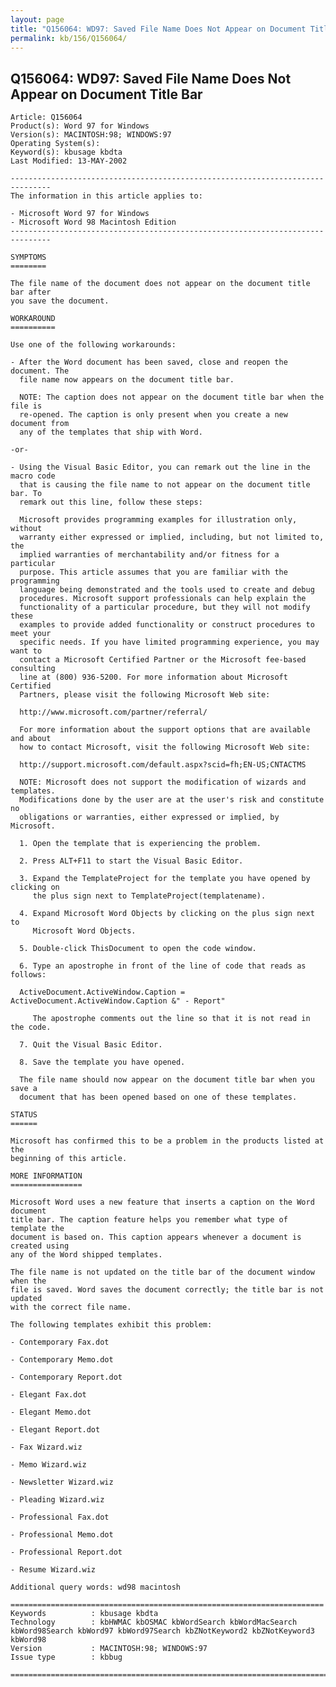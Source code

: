 ```yaml
---
layout: page
title: "Q156064: WD97: Saved File Name Does Not Appear on Document Title Bar"
permalink: kb/156/Q156064/
---
```


## Q156064: WD97: Saved File Name Does Not Appear on Document Title Bar

	Article: Q156064
	Product(s): Word 97 for Windows
	Version(s): MACINTOSH:98; WINDOWS:97
	Operating System(s): 
	Keyword(s): kbusage kbdta
	Last Modified: 13-MAY-2002
	
	-------------------------------------------------------------------------------
	The information in this article applies to:
	
	- Microsoft Word 97 for Windows 
	- Microsoft Word 98 Macintosh Edition 
	-------------------------------------------------------------------------------
	
	SYMPTOMS
	========
	
	The file name of the document does not appear on the document title bar after
	you save the document.
	
	WORKAROUND
	==========
	
	Use one of the following workarounds:
	
	- After the Word document has been saved, close and reopen the document. The
	  file name now appears on the document title bar.
	
	  NOTE: The caption does not appear on the document title bar when the file is
	  re-opened. The caption is only present when you create a new document from
	  any of the templates that ship with Word.
	
	-or-
	
	- Using the Visual Basic Editor, you can remark out the line in the macro code
	  that is causing the file name to not appear on the document title bar. To
	  remark out this line, follow these steps:
	
	  Microsoft provides programming examples for illustration only, without
	  warranty either expressed or implied, including, but not limited to, the
	  implied warranties of merchantability and/or fitness for a particular
	  purpose. This article assumes that you are familiar with the programming
	  language being demonstrated and the tools used to create and debug
	  procedures. Microsoft support professionals can help explain the
	  functionality of a particular procedure, but they will not modify these
	  examples to provide added functionality or construct procedures to meet your
	  specific needs. If you have limited programming experience, you may want to
	  contact a Microsoft Certified Partner or the Microsoft fee-based consulting
	  line at (800) 936-5200. For more information about Microsoft Certified
	  Partners, please visit the following Microsoft Web site:
	
	  http://www.microsoft.com/partner/referral/
	
	  For more information about the support options that are available and about
	  how to contact Microsoft, visit the following Microsoft Web site:
	
	  http://support.microsoft.com/default.aspx?scid=fh;EN-US;CNTACTMS
	
	  NOTE: Microsoft does not support the modification of wizards and templates.
	  Modifications done by the user are at the user's risk and constitute no
	  obligations or warranties, either expressed or implied, by Microsoft.
	
	  1. Open the template that is experiencing the problem.
	
	  2. Press ALT+F11 to start the Visual Basic Editor.
	
	  3. Expand the TemplateProject for the template you have opened by clicking on
	     the plus sign next to TemplateProject(templatename).
	
	  4. Expand Microsoft Word Objects by clicking on the plus sign next to
	     Microsoft Word Objects.
	
	  5. Double-click ThisDocument to open the code window.
	
	  6. Type an apostrophe in front of the line of code that reads as follows:
	
	  ActiveDocument.ActiveWindow.Caption = ActiveDocument.ActiveWindow.Caption &" - Report"
	
	     The apostrophe comments out the line so that it is not read in the code.
	
	  7. Quit the Visual Basic Editor.
	
	  8. Save the template you have opened.
	
	  The file name should now appear on the document title bar when you save a
	  document that has been opened based on one of these templates.
	
	STATUS
	======
	
	Microsoft has confirmed this to be a problem in the products listed at the
	beginning of this article.
	
	MORE INFORMATION
	================
	
	Microsoft Word uses a new feature that inserts a caption on the Word document
	title bar. The caption feature helps you remember what type of template the
	document is based on. This caption appears whenever a document is created using
	any of the Word shipped templates.
	
	The file name is not updated on the title bar of the document window when the
	file is saved. Word saves the document correctly; the title bar is not updated
	with the correct file name.
	
	The following templates exhibit this problem:
	
	- Contemporary Fax.dot
	
	- Contemporary Memo.dot
	
	- Contemporary Report.dot
	
	- Elegant Fax.dot
	
	- Elegant Memo.dot
	
	- Elegant Report.dot
	
	- Fax Wizard.wiz
	
	- Memo Wizard.wiz
	
	- Newsletter Wizard.wiz
	
	- Pleading Wizard.wiz
	
	- Professional Fax.dot
	
	- Professional Memo.dot
	
	- Professional Report.dot
	
	- Resume Wizard.wiz
	
	Additional query words: wd98 macintosh
	
	======================================================================
	Keywords          : kbusage kbdta 
	Technology        : kbHWMAC kbOSMAC kbWordSearch kbWordMacSearch kbWord98Search kbWord97 kbWord97Search kbZNotKeyword2 kbZNotKeyword3 kbWord98
	Version           : MACINTOSH:98; WINDOWS:97
	Issue type        : kbbug
	
	=============================================================================
	
